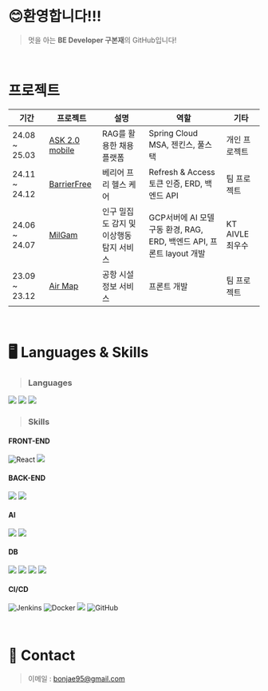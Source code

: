 # 😊환영합니다!!!

> 멋을 아는 **BE Developer 구본재**의 GitHub입니다!<br/>

<br/>

# 프로젝트
|기간|프로젝트|설명|역할|기타
|------|------|---|---|------|
|24.08 ~ 25.03|[ASK 2.0 mobile](https://github.com/indoorKeyman/Ask2.0_mobile)|RAG를 활용한 채용 플랫폼|Spring Cloud MSA, 젠킨스, 풀스택|개인 프로젝트|
|24.11 ~ 24.12|[BarrierFree](https://github.com/KDTlatteishorse/back-end-bf)|베리어 프리 헬스 케어|Refresh & Access 토큰 인증, ERD, 백엔드 API|팀 프로젝트|
|24.06 ~ 24.07|[MilGam](https://github.com/indoorKeyman/crowdm)|인구 밀집도 감지 및 이상행동 탐지 서비스|GCP서버에 AI 모델 구동 환경, RAG, ERD, 백엔드 API, 프론트 layout 개발|KT AIVLE 최우수|
|23.09 ~ 23.12|[Air Map](https://github.com/indoorKeyman/Air_map_project)|공항 시설 정보 서비스|프론트 개발|팀 프로젝트|

<br/>

# 🖥️ Languages & Skills

> ### Languages<br/>
<p align="left">
  <img src="https://img.shields.io/badge/java-007396?style=for-the-badge&logo=OpenJDK&logoColor=white"><t/>
  <img src="https://img.shields.io/badge/JavaScript-F7DF1E?style=for-the-badge&logo=JavaScript&logoColor=white"><t/>
  <img src="https://img.shields.io/badge/Python-3776AB?style=for-the-badge&logo=Python&logoColor=white">
</p>


> ### Skills<br/>
<p align="left">
  
  #### FRONT-END
  ![React](https://img.shields.io/badge/react-%2320232a.svg?style=for-the-badge&logo=react&logoColor=%2361DAFB)
  <img src="https://img.shields.io/badge/nginx-%23009639.svg?style=for-the-badge&logo=nginx&logoColor=white">

  #### BACK-END
  <img src="https://img.shields.io/badge/springboot-6DB33F?style=for-the-badge&logo=springboot&logoColor=white"><t/>
  <img src="https://img.shields.io/badge/postman-FF6C37?style=for-the-badge&logo=postman&logoColor=white"/>
  
  #### AI
  <img src="https://img.shields.io/badge/Langchain-1C3C3C?style=for-the-badge&logo=langchain&logoColor=white"/><t/>
  <img src="https://img.shields.io/badge/Flask-000000?style=for-the-badge&logo=Flask&logoColor=white"><t/>
  
  #### DB
  <img src="https://img.shields.io/badge/MySQL-4479A1?style=for-the-badge&logo=MySQL&logoColor=white"><t/>
  <img src="https://img.shields.io/badge/postgresql-4169E1?style=for-the-badge&logo=postgresql&logoColor=white"/><t/>
  <img src="https://img.shields.io/badge/supabase-3FCF8E?style=for-the-badge&logo=supabase&logoColor=white"/><t/>
  <img src="https://img.shields.io/badge/sqlite-003B57?style=for-the-badge&logo=sqlite&logoColor=white"/>
  
  #### CI/CD
  ![Jenkins](https://img.shields.io/badge/jenkins-D24939.svg?style=for-the-badge&logo=jenkins&logoColor=white)
  ![Docker](https://img.shields.io/badge/docker-%230db7ed.svg?style=for-the-badge&logo=docker&logoColor=white)
  <img src="https://img.shields.io/badge/Amazon%20EC2-FF9900?style=for-the-badge&logo=Amazon%20EC2&logoColor=white">
  ![GitHub](https://img.shields.io/badge/github-%23121011.svg?style=for-the-badge&logo=github&logoColor=white)
</p>

<br/>

# 🤙 Contact

> 이메일 : bonjae95@gmail.com
